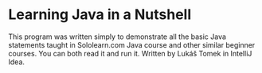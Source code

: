 # Learning Java in a Nutshell
This program was written simply to demonstrate all the basic Java statements taught in Sololearn.com Java course and other similar beginner courses. You can both read it and run it. Written by Lukáš Tomek in IntelliJ Idea.
